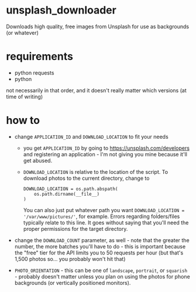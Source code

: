 # unsplash_downloader
Downloads high quality, free images from Unsplash for use as backgrounds (or whatever)

# requirements
- python requests
- python

not necessarily in that order, and it doesn't really matter which versions (at time of writing)

# how to
- change `APPLICATION_ID` and `DOWNLOAD_LOCATION` to fit your needs
    - you get `APPLICATION_ID` by going to https://unsplash.com/developers and registering an application - I'm not giving you mine because it'll get abused.
    - `DOWNLOAD_LOCATION` is relative to the location of the script. To download photos to the current directory, change to

        ```
        DOWNLOAD_LOCATION = os.path.abspath(
            os.path.dirname(__file__)
        )
        ```

        You can also just put whatever path you want `DOWNLOAD_LOCATION = '/var/www/pictures/'`, for example. Errors regarding folders/files typically relate to this line. It goes without saying that you'll need the proper permissions for the target directory.

- change the `DOWNLOAD_COUNT` parameter, as well - note that the greater the number, the more batches you'll have to do - this is important because the "free" tier for the API limits you to 50 requests per hour (but that's 1,500 photos so... you probably won't hit that)

- `PHOTO_ORIENTATION` - this can be one of `landscape`, `portrait`, or `squarish` - probably doesn't matter unless you plan on using the photos for phone backgrounds (or vertically positioned monitors).




